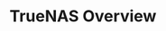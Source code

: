 ---
title: "TrueNAS Overview"
linkTitle: "Overview"
description: "Background information and general overview of the software."
weight: 1
type: docs
---